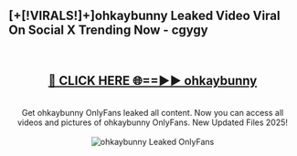 <h2>[+[!VIRALS!]+]ohkaybunny Leaked Video Viral On Social X Trending Now - cgygy</h2>
<br>
<div align="center">
<h2><a href="https://libra.edu.pl?ohkaybunny" rel="nofollow">🔴 CLICK HERE 🌐==►► ohkaybunny</a></h2>
<br>
Get ohkaybunny OnlyFans leaked all content. Now you can access all videos and pictures of ohkaybunny OnlyFans. New Updated Files 2025!
<br>
<br>
<a href="https://libra.edu.pl?ohkaybunny" rel="nofollow" data-target="animated-image.originalLink"><img src="https://i.ibb.co.com/WyWwxjT/player-gif2.gif" alt="ohkaybunny Leaked OnlyFans" style="max-width: 100%; display: inline-block;" data-target="animated-image.originalImage"></a>
</div>
<br>